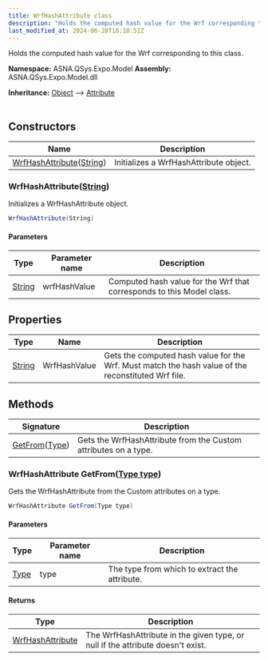 ```yaml
---
title: WrfHashAttribute class
description: "Holds the computed hash value for the Wrf corresponding to this class. "
last_modified_at: 2024-06-28T18:18:51Z
---
```


Holds the computed hash value for the Wrf corresponding to this class.

**Namespace:** ASNA.QSys.Expo.Model
**Assembly:** ASNA.QSys.Expo.Model.dll

**Inheritance:** [Object](https://docs.microsoft.com/en-us/dotnet/api/system.object) --> [Attribute](https://docs.microsoft.com/en-us/dotnet/api/system.attribute)
<br>
<br>

## Constructors

| Name | Description |
| --- | --- |
| [WrfHashAttribute](#wrfhashattributestring)([String](https://docs.microsoft.com/en-us/dotnet/api/system.string)) | Initializes a WrfHashAttribute object.

### WrfHashAttribute([String](https://docs.microsoft.com/en-us/dotnet/api/system.string))

Initializes a WrfHashAttribute object.

```cs
WrfHashAttribute(String)
```

#### Parameters

| Type | Parameter name | Description
| --- | --- | ---
| [String](https://docs.microsoft.com/en-us/dotnet/api/system.string) | wrfHashValue | Computed hash value for the Wrf that corresponds to this Model class.

## Properties

| Type | Name | Description
| --- | --- | --- 
| [String](https://learn.microsoft.com/en-us/dotnet/api/system.string?view=net-8.0) | WrfHashValue | Gets the computed hash value for the Wrf. Must match the hash value of the reconstituted Wrf file. |

## Methods

| Signature | Description |
| --- | --- |
| [GetFrom](#wrfhashattribute-getfromtype-type)([Type](https://docs.microsoft.com/en-us/dotnet/api/system.type)) | Gets the WrfHashAttribute from the Custom attributes on a type.

### WrfHashAttribute GetFrom([Type type](https://docs.microsoft.com/en-us/dotnet/api/system.type))

Gets the WrfHashAttribute from the Custom attributes on a type.

```cs
WrfHashAttribute GetFrom(Type type)
```

#### Parameters

| Type | Parameter name | Description
| --- | --- | ---
| [Type](https://docs.microsoft.com/en-us/dotnet/api/system.type) | type | The type from which to extract the attribute.

#### Returns

| Type | Description
| --- | ---
| [WrfHashAttribute](/reference/expo/qsys-expo-model/wrf-hash-attribute.html) | The WrfHashAttribute in the given type, or null if the attribute doesn't exist.
